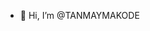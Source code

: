 - 👋 Hi, I’m @TANMAYMAKODE

<!---
TANMAYMAKODE/TANMAYMAKODE is a ✨ special ✨ repository because its `README.md` (this file) appears on your GitHub profile.
You can click the Preview link to take a look at your changes.
--->
